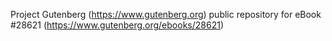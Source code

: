 Project Gutenberg (https://www.gutenberg.org) public repository for eBook #28621 (https://www.gutenberg.org/ebooks/28621)
